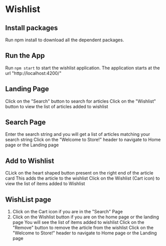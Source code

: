 # Wishlist

## Install packages
Run npm install to download all the dependent packages.

## Run the App
Run `npm start` to start the wishlist application. The application starts at the url "http://localhost:4200/"

## Landing Page
Click on the "Search" button to search for articles
Click on the "Wishlist" button to view the list of articles added to wishlist

## Search Page
Enter the search string and you will get a list of articles matching your search string
Click on the "Welcome to Store!" header to navigate to Home page or the Landing page

## Add to Wishlist
CLick on the heart shaped button present on the right end of the article card
This adds the article to the wishlist
Click on the Wishlist (Cart icon) to view the list of items added to Wishlist

## WishList page
1. Click on the Cart icon if you are in the "Search" Page
2. Click on the Wishlist button if you are on the home page or the landing page
You will see the list of items added to wishlist
Click on the "Remove" button to remove the article from the wishlist
Click on the "Welcome to Store!" header to navigate to Home page or the Landing page



